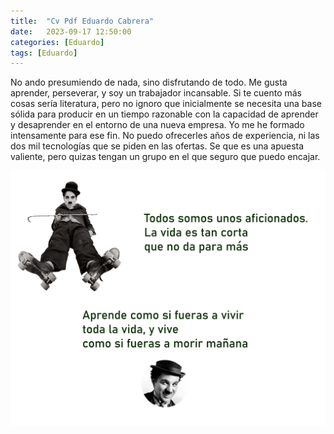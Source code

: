 ```yaml
---
title:  "Cv Pdf Eduardo Cabrera"
date:   2023-09-17 12:50:00
categories: [Eduardo]
tags: [Eduardo]
---
```


 No ando presumiendo de nada, sino disfrutando de todo. Me gusta aprender, perseverar, y soy un trabajador incansable. Si te cuento más cosas sería literatura, pero no ignoro que inicialmente se necesita una base sólida para producir en un tiempo razonable con la capacidad de aprender y desaprender en el entorno de una nueva empresa. Yo me he formado intensamente para ese fin. No puedo ofrecerles años de experiencia, ni las dos mil tecnologías que se piden en las ofertas. Se que es una apuesta valiente, pero quizas tengan un grupo en el que seguro que puedo encajar.

<img class="centrar" src="/images/chaplin.png" alt="Viñeta forges">




<div class="content">
    <div class="embed-container">
        <object data="/images/cv.pdf"   type='application/pdf'>
    </div>
</div>

